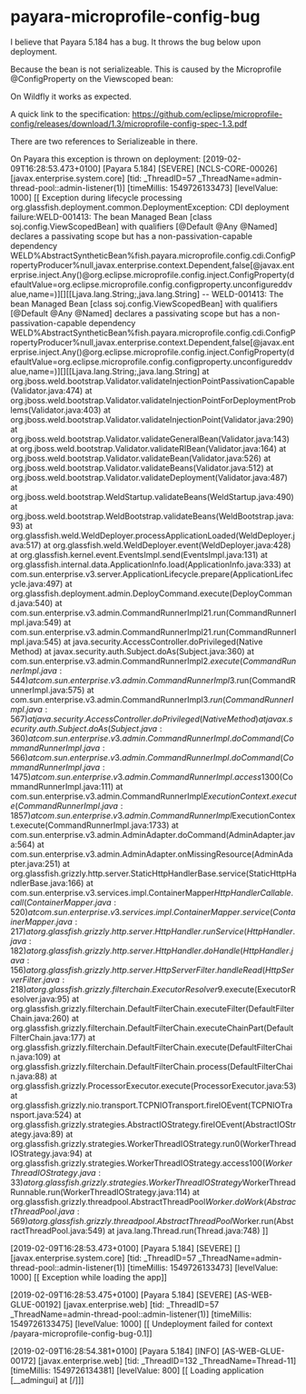 # payara-microprofile-config-bug
I believe that Payara 5.184 has a bug. It throws the bug below upon deployment.

Because the bean is not serializeable. This is caused by the Microprofile @ConfigProperty on the Viewscoped bean:

On Wildfly it works as expected.

A quick link to the specification: https://github.com/eclipse/microprofile-config/releases/download/1.3/microprofile-config-spec-1.3.pdf

There are two references to Serializeable in there. 




On Payara this exception is thrown on deployment:
[2019-02-09T16:28:53.473+0100] [Payara 5.184] [SEVERE] [NCLS-CORE-00026] [javax.enterprise.system.core] [tid: _ThreadID=57 _ThreadName=admin-thread-pool::admin-listener(1)] [timeMillis: 1549726133473] [levelValue: 1000] [[
  Exception during lifecycle processing
org.glassfish.deployment.common.DeploymentException: CDI deployment failure:WELD-001413: The bean Managed Bean [class soj.config.ViewScopedBean] with qualifiers [@Default @Any @Named] declares a passivating scope but has a non-passivation-capable dependency WELD%AbstractSyntheticBean%fish.payara.microprofile.config.cdi.ConfigPropertyProducer%null,javax.enterprise.context.Dependent,false[@javax.enterprise.inject.Any()@org.eclipse.microprofile.config.inject.ConfigProperty(defaultValue=org.eclipse.microprofile.config.configproperty.unconfigureddvalue,name=)][][[Ljava.lang.String;,java.lang.String] -- WELD-001413: The bean Managed Bean [class soj.config.ViewScopedBean] with qualifiers [@Default @Any @Named] declares a passivating scope but has a non-passivation-capable dependency WELD%AbstractSyntheticBean%fish.payara.microprofile.config.cdi.ConfigPropertyProducer%null,javax.enterprise.context.Dependent,false[@javax.enterprise.inject.Any()@org.eclipse.microprofile.config.inject.ConfigProperty(defaultValue=org.eclipse.microprofile.config.configproperty.unconfigureddvalue,name=)][][[Ljava.lang.String;,java.lang.String]
	at org.jboss.weld.bootstrap.Validator.validateInjectionPointPassivationCapable(Validator.java:474)
	at org.jboss.weld.bootstrap.Validator.validateInjectionPointForDeploymentProblems(Validator.java:403)
	at org.jboss.weld.bootstrap.Validator.validateInjectionPoint(Validator.java:290)
	at org.jboss.weld.bootstrap.Validator.validateGeneralBean(Validator.java:143)
	at org.jboss.weld.bootstrap.Validator.validateRIBean(Validator.java:164)
	at org.jboss.weld.bootstrap.Validator.validateBean(Validator.java:526)
	at org.jboss.weld.bootstrap.Validator.validateBeans(Validator.java:512)
	at org.jboss.weld.bootstrap.Validator.validateDeployment(Validator.java:487)
	at org.jboss.weld.bootstrap.WeldStartup.validateBeans(WeldStartup.java:490)
	at org.jboss.weld.bootstrap.WeldBootstrap.validateBeans(WeldBootstrap.java:93)
	at org.glassfish.weld.WeldDeployer.processApplicationLoaded(WeldDeployer.java:517)
	at org.glassfish.weld.WeldDeployer.event(WeldDeployer.java:428)
	at org.glassfish.kernel.event.EventsImpl.send(EventsImpl.java:131)
	at org.glassfish.internal.data.ApplicationInfo.load(ApplicationInfo.java:333)
	at com.sun.enterprise.v3.server.ApplicationLifecycle.prepare(ApplicationLifecycle.java:497)
	at org.glassfish.deployment.admin.DeployCommand.execute(DeployCommand.java:540)
	at com.sun.enterprise.v3.admin.CommandRunnerImpl$2$1.run(CommandRunnerImpl.java:549)
	at com.sun.enterprise.v3.admin.CommandRunnerImpl$2$1.run(CommandRunnerImpl.java:545)
	at java.security.AccessController.doPrivileged(Native Method)
	at javax.security.auth.Subject.doAs(Subject.java:360)
	at com.sun.enterprise.v3.admin.CommandRunnerImpl$2.execute(CommandRunnerImpl.java:544)
	at com.sun.enterprise.v3.admin.CommandRunnerImpl$3.run(CommandRunnerImpl.java:575)
	at com.sun.enterprise.v3.admin.CommandRunnerImpl$3.run(CommandRunnerImpl.java:567)
	at java.security.AccessController.doPrivileged(Native Method)
	at javax.security.auth.Subject.doAs(Subject.java:360)
	at com.sun.enterprise.v3.admin.CommandRunnerImpl.doCommand(CommandRunnerImpl.java:566)
	at com.sun.enterprise.v3.admin.CommandRunnerImpl.doCommand(CommandRunnerImpl.java:1475)
	at com.sun.enterprise.v3.admin.CommandRunnerImpl.access$1300(CommandRunnerImpl.java:111)
	at com.sun.enterprise.v3.admin.CommandRunnerImpl$ExecutionContext.execute(CommandRunnerImpl.java:1857)
	at com.sun.enterprise.v3.admin.CommandRunnerImpl$ExecutionContext.execute(CommandRunnerImpl.java:1733)
	at com.sun.enterprise.v3.admin.AdminAdapter.doCommand(AdminAdapter.java:564)
	at com.sun.enterprise.v3.admin.AdminAdapter.onMissingResource(AdminAdapter.java:251)
	at org.glassfish.grizzly.http.server.StaticHttpHandlerBase.service(StaticHttpHandlerBase.java:166)
	at com.sun.enterprise.v3.services.impl.ContainerMapper$HttpHandlerCallable.call(ContainerMapper.java:520)
	at com.sun.enterprise.v3.services.impl.ContainerMapper.service(ContainerMapper.java:217)
	at org.glassfish.grizzly.http.server.HttpHandler.runService(HttpHandler.java:182)
	at org.glassfish.grizzly.http.server.HttpHandler.doHandle(HttpHandler.java:156)
	at org.glassfish.grizzly.http.server.HttpServerFilter.handleRead(HttpServerFilter.java:218)
	at org.glassfish.grizzly.filterchain.ExecutorResolver$9.execute(ExecutorResolver.java:95)
	at org.glassfish.grizzly.filterchain.DefaultFilterChain.executeFilter(DefaultFilterChain.java:260)
	at org.glassfish.grizzly.filterchain.DefaultFilterChain.executeChainPart(DefaultFilterChain.java:177)
	at org.glassfish.grizzly.filterchain.DefaultFilterChain.execute(DefaultFilterChain.java:109)
	at org.glassfish.grizzly.filterchain.DefaultFilterChain.process(DefaultFilterChain.java:88)
	at org.glassfish.grizzly.ProcessorExecutor.execute(ProcessorExecutor.java:53)
	at org.glassfish.grizzly.nio.transport.TCPNIOTransport.fireIOEvent(TCPNIOTransport.java:524)
	at org.glassfish.grizzly.strategies.AbstractIOStrategy.fireIOEvent(AbstractIOStrategy.java:89)
	at org.glassfish.grizzly.strategies.WorkerThreadIOStrategy.run0(WorkerThreadIOStrategy.java:94)
	at org.glassfish.grizzly.strategies.WorkerThreadIOStrategy.access$100(WorkerThreadIOStrategy.java:33)
	at org.glassfish.grizzly.strategies.WorkerThreadIOStrategy$WorkerThreadRunnable.run(WorkerThreadIOStrategy.java:114)
	at org.glassfish.grizzly.threadpool.AbstractThreadPool$Worker.doWork(AbstractThreadPool.java:569)
	at org.glassfish.grizzly.threadpool.AbstractThreadPool$Worker.run(AbstractThreadPool.java:549)
	at java.lang.Thread.run(Thread.java:748)
]]

[2019-02-09T16:28:53.473+0100] [Payara 5.184] [SEVERE] [] [javax.enterprise.system.core] [tid: _ThreadID=57 _ThreadName=admin-thread-pool::admin-listener(1)] [timeMillis: 1549726133473] [levelValue: 1000] [[
  Exception while loading the app]]

[2019-02-09T16:28:53.475+0100] [Payara 5.184] [SEVERE] [AS-WEB-GLUE-00192] [javax.enterprise.web] [tid: _ThreadID=57 _ThreadName=admin-thread-pool::admin-listener(1)] [timeMillis: 1549726133475] [levelValue: 1000] [[
  Undeployment failed for context /payara-microprofile-config-bug-0.1]]

[2019-02-09T16:28:54.381+0100] [Payara 5.184] [INFO] [AS-WEB-GLUE-00172] [javax.enterprise.web] [tid: _ThreadID=132 _ThreadName=Thread-11] [timeMillis: 1549726134381] [levelValue: 800] [[
  Loading application [__admingui] at [/]]]
